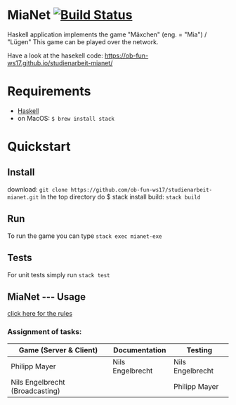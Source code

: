 # MiaNet [![Build Status](https://travis-ci.org/ob-fun-ws17/studienarbeit-mianet.svg?branch=master)](https://travis-ci.org/ob-fun-ws17/studienarbeit-mianet)
Haskell application implements the game "Mäxchen" (eng. = "Mia") / "Lügen"
This game can be played over the network.

Have a look at the hasekell code:
https://ob-fun-ws17.github.io/studienarbeit-mianet/

# Requirements

-   [Haskell](https://www.haskell.org/downloads)
-   on MacOS: ```$ brew install stack```

# Quickstart

## Install
download: ```git clone https://github.com/ob-fun-ws17/studienarbeit-mianet.git```
In the top directory do
    $ stack install
build: ```stack build```

## Run
To run the game you can type ```stack exec mianet-exe```

## Tests
For unit tests simply run ```stack test```

## MiaNet --- Usage
[click here for the rules](https://github.com/ob-fun-ws17/studienarbeit-mianet/blob/nils/docs/Rules.txt)


### Assignment of tasks:
| Game (Server & Client)          | Documentation    | Testing          |
| ------------------------------- | ---------------- | -----------------|
| Philipp Mayer                   | Nils Engelbrecht | Nils Engelbrecht |
| Nils Engelbrecht (Broadcasting) |                  | Philipp Mayer    |